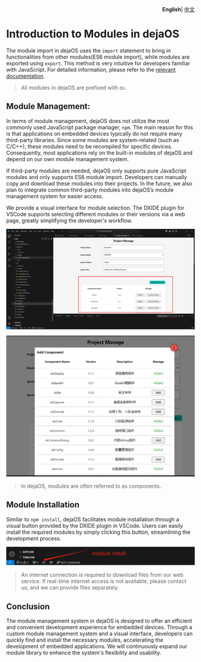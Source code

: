 <p align="right">
    <b>English</b>| <a href="./module_CN.md">中文</a>
</p>

# Introduction to Modules in dejaOS  
The module import in dejaOS uses the `import` statement to bring in functionalities from other modules(ES6 module import), while modules are exported using `export`. This method is very intuitive for developers familiar with JavaScript. For detailed information, please refer to the [relevant documentation](https://developer.mozilla.org/zh-CN/docs/Web/JavaScript/Reference/Statements/import).  

> All modules in dejaOS are prefixed with `dx`.  

## Module Management:  
In terms of module management, dejaOS does not utilize the most commonly used JavaScript package manager, `npm`. The main reason for this is that applications on embedded devices typically do not require many third-party libraries. Since some modules are system-related (such as C/C++), these modules need to be recompiled for specific devices. Consequently, most applications rely on the built-in modules of dejaOS and depend on our own module management system.  

If third-party modules are needed, dejaOS only supports pure JavaScript modules and only supports ES6 module import. Developers can manually copy and download these modules into their projects. In the future, we also plan to integrate common third-party modules into dejaOS’s module management system for easier access.  

We provide a visual interface for module selection. The DXIDE plugin for VSCode supports selecting different modules or their versions via a web page, greatly simplifying the developer's workflow.  

![Manage Modules](image/module-1.png)  

![Select Modules](image/module-2.png)  

> In dejaOS, modules are often referred to as components.  

## Module Installation  
Similar to `npm install`, dejaOS facilitates module installation through a visual button provided by the DXIDE plugin in VSCode. Users can easily install the required modules by simply clicking this button, streamlining the development process.  

![Install](image/module-3.png)  

> An internet connection is required to download files from our web service. If real-time internet access is not available, please contact us, and we can provide files separately.  

## Conclusion  
The module management system in dejaOS is designed to offer an efficient and convenient development experience for embedded devices. Through a custom module management system and a visual interface, developers can quickly find and install the necessary modules, accelerating the development of embedded applications. We will continuously expand our module library to enhance the system's flexibility and usability.  
